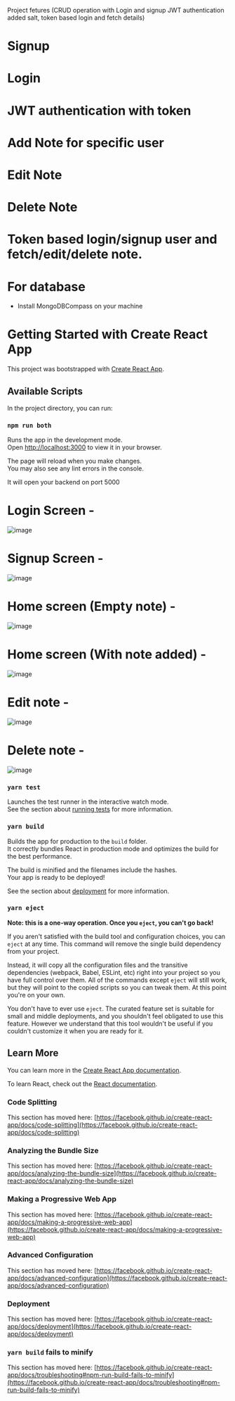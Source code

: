   Project fetures (CRUD operation with Login and signup JWT authentication added salt, token based login and fetch details)
  # Signup
  # Login
  # JWT authentication with token
  # Add Note for specific user
  # Edit Note
  # Delete Note
  # Token based login/signup user and fetch/edit/delete note.
  
  
  # For database
  - Install MongoDBCompass on your machine


# Getting Started with Create React App

This project was bootstrapped with [Create React App](https://github.com/facebook/create-react-app).

## Available Scripts

In the project directory, you can run:

### `npm run both`

Runs the app in the development mode.\
Open [http://localhost:3000](http://localhost:3000) to view it in your browser.

The page will reload when you make changes.\
You may also see any lint errors in the console.
 
It will open your backend on port 5000

# Login Screen -

![image](https://user-images.githubusercontent.com/14922403/169716748-9438f542-17c1-471a-b4e8-b1f197c90af7.png)


# Signup Screen -

![image](https://user-images.githubusercontent.com/14922403/169716799-f9e8240d-630b-4ec7-bce5-96571504ffba.png)

# Home screen (Empty note) - 

![image](https://user-images.githubusercontent.com/14922403/169716888-b5f47930-c652-47a9-b474-08b42c8a5152.png)

# Home screen (With note added) - 

![image](https://user-images.githubusercontent.com/14922403/169716979-6dd53c30-9ee7-485a-bb47-13279471f424.png)

# Edit note -

![image](https://user-images.githubusercontent.com/14922403/169717012-a1277d4e-265a-4345-9439-7e062bcd2183.png)

# Delete note - 

![image](https://user-images.githubusercontent.com/14922403/169717040-673ee7ee-d475-4ece-af8e-4425f4ee624c.png)



### `yarn test`

Launches the test runner in the interactive watch mode.\
See the section about [running tests](https://facebook.github.io/create-react-app/docs/running-tests) for more information.

### `yarn build`

Builds the app for production to the `build` folder.\
It correctly bundles React in production mode and optimizes the build for the best performance.

The build is minified and the filenames include the hashes.\
Your app is ready to be deployed!

See the section about [deployment](https://facebook.github.io/create-react-app/docs/deployment) for more information.

### `yarn eject`

**Note: this is a one-way operation. Once you `eject`, you can't go back!**

If you aren't satisfied with the build tool and configuration choices, you can `eject` at any time. This command will remove the single build dependency from your project.

Instead, it will copy all the configuration files and the transitive dependencies (webpack, Babel, ESLint, etc) right into your project so you have full control over them. All of the commands except `eject` will still work, but they will point to the copied scripts so you can tweak them. At this point you're on your own.

You don't have to ever use `eject`. The curated feature set is suitable for small and middle deployments, and you shouldn't feel obligated to use this feature. However we understand that this tool wouldn't be useful if you couldn't customize it when you are ready for it.

## Learn More

You can learn more in the [Create React App documentation](https://facebook.github.io/create-react-app/docs/getting-started).

To learn React, check out the [React documentation](https://reactjs.org/).

### Code Splitting

This section has moved here: [https://facebook.github.io/create-react-app/docs/code-splitting](https://facebook.github.io/create-react-app/docs/code-splitting)

### Analyzing the Bundle Size

This section has moved here: [https://facebook.github.io/create-react-app/docs/analyzing-the-bundle-size](https://facebook.github.io/create-react-app/docs/analyzing-the-bundle-size)

### Making a Progressive Web App

This section has moved here: [https://facebook.github.io/create-react-app/docs/making-a-progressive-web-app](https://facebook.github.io/create-react-app/docs/making-a-progressive-web-app)

### Advanced Configuration

This section has moved here: [https://facebook.github.io/create-react-app/docs/advanced-configuration](https://facebook.github.io/create-react-app/docs/advanced-configuration)

### Deployment

This section has moved here: [https://facebook.github.io/create-react-app/docs/deployment](https://facebook.github.io/create-react-app/docs/deployment)

### `yarn build` fails to minify

This section has moved here: [https://facebook.github.io/create-react-app/docs/troubleshooting#npm-run-build-fails-to-minify](https://facebook.github.io/create-react-app/docs/troubleshooting#npm-run-build-fails-to-minify)
